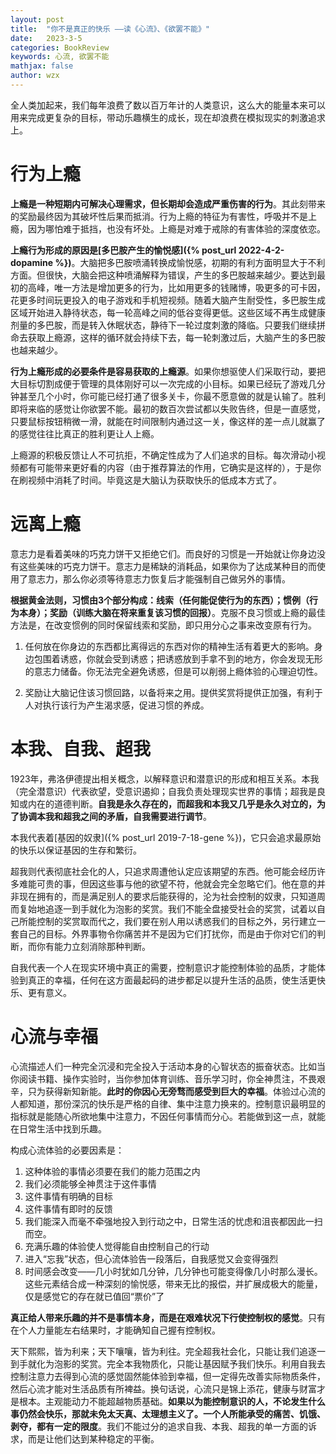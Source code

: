 ```yaml
---
layout: post
title:  "你不是真正的快乐 ——读《心流》、《欲罢不能》"
date:   2023-3-5
categories: BookReview
keywords: 心流, 欲罢不能
mathjax: false
author: wzx
---
```


全人类加起来，我们每年浪费了数以百万年计的人类意识，这么大的能量本来可以用来完成更复杂的目标，带动乐趣横生的成长，现在却浪费在模拟现实的刺激追求上。



# 行为上瘾

**上瘾是一种短期内可解决心理需求，但长期却会造成严重伤害的行为**。其此刻带来的奖励最终因为其破坏性后果而抵消。行为上瘾的特征为有害性，呼吸并不是上瘾，因为哪怕难于抵挡，也没有坏处。上瘾是对难于戒除的有害体验的深度依恋。

**上瘾行为形成的原因是[多巴胺产生的愉悦感]({% post_url 2022-4-2-dopamine %})**。大脑把多巴胺喷涌转换成愉悦感，初期的有利方面明显大于不利方面。但很快，大脑会把这种喷涌解释为错误，产生的多巴胺越来越少。要达到最初的高峰，唯一方法是增加更多的行为，比如用更多的钱赌博，吸更多的可卡因，花更多时间玩更投入的电子游戏和手机短视频。随着大脑产生耐受性，多巴胺生成区域开始进入静待状态，每一轮高峰之间的低谷变得更低。这些区域不再生成健康剂量的多巴胺，而是转入休眠状态，静待下一轮过度刺激的降临。只要我们继续拼命去获取上瘾源，这样的循环就会持续下去，每一轮刺激过后，大脑产生的多巴胺也越来越少。

**行为上瘾形成的必要条件是容易获取的上瘾源**。如果你想驱使人们采取行动，要把大目标切割成便于管理的具体刚好可以一次完成的小目标。如果已经玩了游戏几分钟甚至几个小时，你可能已经打通了很多关卡，你最不愿意做的就是认输了。胜利即将来临的感觉让你欲罢不能。最初的数百次尝试都以失败告终，但是一直感觉，只要鼠标按钮稍微一滑，就能在时间限制内通过这一关，像这样的差一点儿就赢了的感觉往往比真正的胜利更让人上瘾。

上瘾源的积极反馈让人不可抗拒，不确定性成为了人们追求的目标。每次滑动小视频都有可能带来更好看的内容（由于推荐算法的作用，它确实是这样的），于是你在刷视频中消耗了时间。毕竟这是大脑认为获取快乐的低成本方式了。

# 远离上瘾

意志力是看着美味的巧克力饼干又拒绝它们。而良好的习惯是一开始就让你身边没有这些美味的巧克力饼干。意志力是稀缺的消耗品，如果你为了达成某种目的而使用了意志力，那么你必须等待意志力恢复后才能强制自己做另外的事情。

**根据黄金法则，习惯由3个部分构成：线索（任何能促使行为的东西）；惯例（行为本身）；奖励（训练大脑在将来重复该习惯的回报）**。克服不良习惯或上瘾的最佳方法是，在改变惯例的同时保留线索和奖励，即只用分心之事来改变原有行为。

1. 任何放在你身边的东西都比离得远的东西对你的精神生活有着更大的影响。身边包围着诱惑，你就会受到诱惑；把诱惑放到手拿不到的地方，你会发现无形的意志力储备。你无法完全避免诱惑，但是可以削弱上瘾体验的心理迫切性。

2. 奖励让大脑记住该习惯回路，以备将来之用。提供奖赏将提供正加强，有利于人对执行该行为产生渴求感，促进习惯的养成。

# 本我、自我、超我

1923年，弗洛伊德提出相关概念，以解释意识和潜意识的形成和相互关系。本我（完全潜意识）代表欲望，受意识遏抑；自我负责处理现实世界的事情；超我是良知或内在的道德判断。**自我是永久存在的，而超我和本我又几乎是永久对立的，为了协调本我和超我之间的矛盾，自我需要进行调节**。

本我代表着[基因的奴隶]({% post_url 2019-7-18-gene %})，它只会追求最原始的快乐以保证基因的生存和繁衍。

超我则代表彻底社会化的人，只追求周遭他认定应该期望的东西。他可能会经历许多难能可贵的事，但因这些事与他的欲望不符，他就会完全忽略它们。他在意的并非现在拥有的，而是满足别人的要求后能获得的，沦为社会控制的奴隶，只知道周而复始地追逐一到手就化为泡影的奖赏。我们不能全盘接受社会的奖赏，试着以自己所能控制的奖赏取而代之，我们要在别人用以诱惑我们的目标之外，另行建立一套自己的目标。外界事物令你痛苦并不是因为它们打扰你，而是由于你对它们的判断，而你有能力立刻消除那种判断。

自我代表一个人在现实环境中真正的需要，控制意识才能控制体验的品质，才能体验到真正的幸福，任何在这方面最起码的进步都足以提升生活的品质，使生活更快乐、更有意义。

# 心流与幸福

心流描述人们一种完全沉浸和完全投入于活动本身的心智状态的振奋状态。比如当你阅读书籍、操作实验时，当你参加体育训练、音乐学习时，你全神贯注，不畏艰辛，只为获得新知新能。**此时的你因心无旁骛而感受到巨大的幸福**。体验过心流的人都知道，那份深沉的快乐是严格的自律、集中注意力换来的。控制意识最明显的指标就是能随心所欲地集中注意力，不因任何事情而分心。若能做到这一点，就能在日常生活中找到乐趣。

构成心流体验的必要因素是：

1. 这种体验的事情必须要在我们的能力范围之内
2. 我们必须能够全神贯注于这件事情
3. 这件事情有明确的目标
4. 这件事情有即时的反馈
5. 我们能深入而毫不牵强地投入到行动之中，日常生活的忧虑和沮丧都因此一扫而空。
6. 充满乐趣的体验使人觉得能自由控制自己的行动
7. 进入“忘我”状态，但心流体验告一段落后，自我感觉又会变得强烈
8. 时间感会改变——几小时犹如几分钟，几分钟也可能变得像几小时那么漫长。这些元素结合成一种深刻的愉悦感，带来无比的报偿，并扩展成极大的能量，仅是感觉它的存在就已值回“票价”了

**真正给人带来乐趣的并不是事情本身，而是在艰难状况下行使控制权的感觉**。只有在个人力量能左右结果时，才能确知自己握有控制权。

天下熙熙，皆为利来；天下嚷嚷，皆为利往。完全超我社会化，只能让我们追逐一到手就化为泡影的奖赏。完全本我物质化，只能让基因赋予我们快乐。利用自我去控制注意力去得到心流的感觉固然能体验到幸福，但一定得先改善实际物质条件，然后心流才能对生活品质有所裨益。换句话说，心流只是锦上添花，健康与财富才是根本。主观能动力不能超越物质基础。**如果以为能控制意识的人，不论发生什么事仍然会快乐，那就未免太天真、太理想主义了。一个人所能承受的痛苦、饥饿、剥夺，都有一定的限度**。我们不能过分的追求自我、本我、超我的单一方面的诉求，而是让他们达到某种稳定的平衡。
